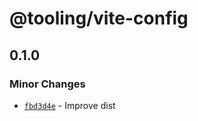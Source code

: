 # @tooling/vite-config

## 0.1.0

### Minor Changes

- [`fbd3d4e`](https://github.com/jonadeline/vue2-flow/commit/fbd3d4e180519fe5d916e26ecca2b2c6fd8bedd9) - Improve dist
